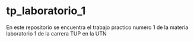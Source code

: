 # tp_laboratorio_1
En este repositorio se encuentra el trabajo practico numero 1 de la materia laboratorio 1 de la carrera TUP en la UTN
